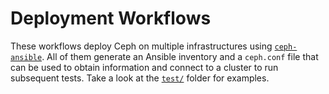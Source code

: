 # Deployment Workflows

These workflows deploy Ceph on multiple infrastructures using 
[`ceph-ansible`][ceph-ansible]. All of them generate an Ansible 
inventory and a `ceph.conf` file that can be used to obtain 
information and connect to a cluster to run subsequent tests. Take a 
look at the [`test/`](../test) folder for examples.

[ceph-ansible]: https://github.com/ceph/ceph-ansible

